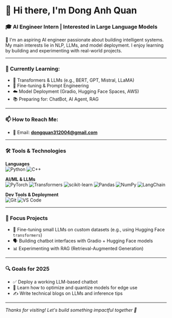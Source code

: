 # 👋 Hi there, I'm Dong Anh Quan

### 🎓 AI Engineer Intern | Interested in Large Language Models

🚀 I'm an aspiring AI engineer passionate about building intelligent systems. My main interests lie in NLP, LLMs, and model deployment. I enjoy learning by building and experimenting with real-world projects.

---

### 🌱 Currently Learning:
- 🤖 Transformers & LLMs (e.g., BERT, GPT, Mistral, LLaMA)
- 🧠 Fine-tuning & Prompt Engineering
- ☁️ Model Deployment (Gradio, Hugging Face Spaces, AWS)
- 📚 Preparing for: ChatBot, AI Agent, RAG

---

### 📫 How to Reach Me:
- 📧 Email: **dongquan312004@gmail.com**

---

### 🛠️ Tools & Technologies

**Languages**  
![Python](https://img.shields.io/badge/-Python-black?style=flat-square&logo=python)
![C++](https://img.shields.io/badge/-C++-black?style=flat-square&logo=cplusplus)

**AI/ML & LLMs**  
![PyTorch](https://img.shields.io/badge/-PyTorch-black?style=flat-square&logo=pytorch)
![Transformers](https://img.shields.io/badge/-Transformers-black?style=flat-square&logo=huggingface)
![scikit-learn](https://img.shields.io/badge/-Scikit--learn-black?style=flat-square&logo=scikit-learn)
![Pandas](https://img.shields.io/badge/-Pandas-black?style=flat-square&logo=pandas)
![NumPy](https://img.shields.io/badge/-NumPy-black?style=flat-square&logo=numpy)
![LangChain](https://img.shields.io/badge/-LangChain-black?style=flat-square)

**Dev Tools & Deployment**  
![Git](https://img.shields.io/badge/-Git-black?style=flat-square&logo=git)
![VS Code](https://img.shields.io/badge/-VSCode-black?style=flat-square&logo=visual-studio-code)

---

### 🧠 Focus Projects
- 📝 Fine-tuning small LLMs on custom datasets (e.g., using Hugging Face `transformers`)
- 🗣️ Building chatbot interfaces with Gradio + Hugging Face models
- 📊 Experimenting with RAG (Retrieval-Augmented Generation)

---

### 🔍 Goals for 2025
- ✅ Deploy a working LLM-based chatbot
- 🔬 Learn how to optimize and quantize models for edge use
- ✍️ Write technical blogs on LLMs and inference tips

---

*Thanks for visiting! Let's build something impactful together 🤝*
